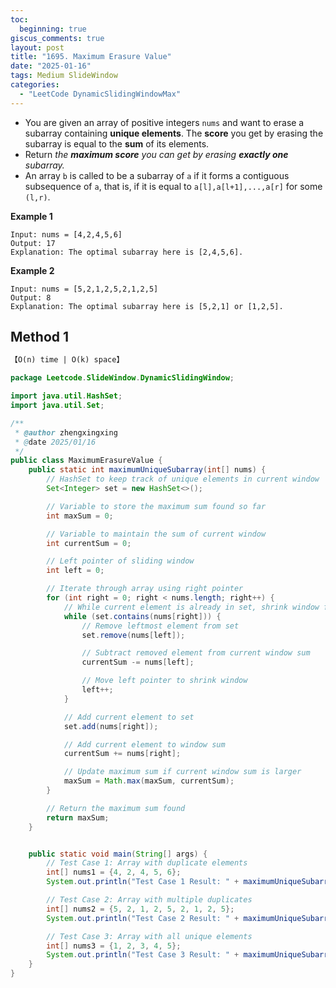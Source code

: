 ```yaml
---
toc:
  beginning: true
giscus_comments: true
layout: post
title: "1695. Maximum Erasure Value"
date: "2025-01-16"
tags: Medium SlideWindow
categories:
  - "LeetCode DynamicSlidingWindowMax"
---
```




- You are given an array of positive integers `nums` and want to erase a subarray containing **unique elements**. The **score** you get by erasing the subarray is equal to the **sum** of its elements.
- Return *the **maximum score** you can get by erasing **exactly one** subarray.*
- An array `b` is called to be a subarray of `a` if it forms a contiguous subsequence of `a`, that is, if it is equal to `a[l],a[l+1],...,a[r]` for some `(l,r)`.

**Example 1**

```
Input: nums = [4,2,4,5,6]
Output: 17
Explanation: The optimal subarray here is [2,4,5,6].
```

**Example 2**

```
Input: nums = [5,2,1,2,5,2,1,2,5]
Output: 8
Explanation: The optimal subarray here is [5,2,1] or [1,2,5].
```

## Method 1

```tex
【O(n) time | O(k) space】
```

```java
package Leetcode.SlideWindow.DynamicSlidingWindow;

import java.util.HashSet;
import java.util.Set;

/**
 * @author zhengxingxing
 * @date 2025/01/16
 */
public class MaximumErasureValue {
    public static int maximumUniqueSubarray(int[] nums) {
        // HashSet to keep track of unique elements in current window
        Set<Integer> set = new HashSet<>();

        // Variable to store the maximum sum found so far
        int maxSum = 0;

        // Variable to maintain the sum of current window
        int currentSum = 0;

        // Left pointer of sliding window
        int left = 0;

        // Iterate through array using right pointer
        for (int right = 0; right < nums.length; right++) {
            // While current element is already in set, shrink window from left
            while (set.contains(nums[right])) {
                // Remove leftmost element from set
                set.remove(nums[left]);

                // Subtract removed element from current window sum
                currentSum -= nums[left];

                // Move left pointer to shrink window
                left++;
            }

            // Add current element to set
            set.add(nums[right]);

            // Add current element to window sum
            currentSum += nums[right];

            // Update maximum sum if current window sum is larger
            maxSum = Math.max(maxSum, currentSum);
        }

        // Return the maximum sum found
        return maxSum;
    }


    public static void main(String[] args) {
        // Test Case 1: Array with duplicate elements
        int[] nums1 = {4, 2, 4, 5, 6};
        System.out.println("Test Case 1 Result: " + maximumUniqueSubarray(nums1)); // Expected: 17

        // Test Case 2: Array with multiple duplicates
        int[] nums2 = {5, 2, 1, 2, 5, 2, 1, 2, 5};
        System.out.println("Test Case 2 Result: " + maximumUniqueSubarray(nums2)); // Expected: 8

        // Test Case 3: Array with all unique elements
        int[] nums3 = {1, 2, 3, 4, 5};
        System.out.println("Test Case 3 Result: " + maximumUniqueSubarray(nums3)); // Expected: 15
    }
}

```





